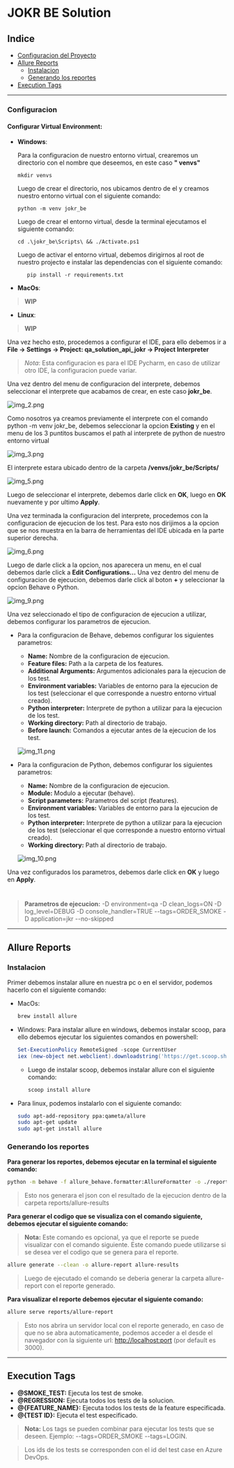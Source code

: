 # JOKR BE Solution

## Indice

- [Configuracion del Proyecto](#configuracion)
- [Allure Reports](#allure-reports)
    - [Instalacion](#instalacion)
    - [Generando los reportes](#generando-los-reportes)
- [Execution Tags](#execution-tags)

----

### Configuracion

#### Configurar Virtual Environment:

- **Windows**:

  Para la configuracion de nuestro entorno virtual, crearemos un directorio con el nombre que deseemos, en este caso **"
  venvs"**
   ```pwsh
   mkdir venvs
   ```
  Luego de crear el directorio, nos ubicamos dentro de el y creamos nuestro entorno virtual con el siguiente comando:
   ```pwsh
   python -m venv jokr_be
   ```
  Luego de crear el entorno virtual, desde la terminal ejecutamos el siguiente comando:
   ```pwsh
   cd .\jokr_be\Scripts\ && ./Activate.ps1
   ```
  Luego de activar el entorno virtual, debemos dirigirnos al root de nuestro projecto e instalar las dependencias con el
  siguiente comando:
     ```pwsh
        pip install -r requirements.txt
    ```
- **MacOs**:

> **WIP**

- **Linux**:

> **WIP**

Una vez hecho esto, procedemos a configurar el IDE, para ello debemos ir a **File -> Settings -> Project:
qa_solution_api_jokr -> Project Interpreter**
> *Nota*: Esta configuracion es para el IDE Pycharm, en caso de utilizar otro IDE, la configuracion puede variar.

Una vez dentro del menu de configuracion del interprete, debemos seleccionar el interprete que acabamos de crear, en
este caso **jokr_be**.

![img_2.png](docs/img/img_2.png)

Como nosotros ya creamos previamente el interprete con el comando python -m venv jokr_be, debemos seleccionar la
opcion **Existing** y en el menu de los 3 puntitos buscamos el path al interprete de python de nuestro entorno virtual

![img_3.png](docs/img/img_3.png)

El interprete estara ubicado dentro de la carpeta **/venvs/jokr_be/Scripts/**

![img_5.png](docs/img/img_5.png)

Luego de seleccionar el interprete, debemos darle click en **OK**, luego en **OK** nuevamente y por ultimo **Apply**.

Una vez terminada la configuracion del interprete, procedemos con la configuracion de ejecucion de los test. Para esto
nos dirijimos a la opcion que se nos muestra en la barra de herramientas del IDE ubicada en la parte superior derecha.

![img_6.png](docs/img/img_6.png)

Luego de darle click a la opcion, nos aparecera un menu, en el cual debemos darle click a **Edit Configurations...**
Una vez dentro del menu de configuracion de ejecucion, debemos darle click al boton **+** y seleccionar la opcion
Behave o Python.

![img_9.png](docs/img/img_9.png)

Una vez seleccionado el tipo de configuracion de ejecucion a utilizar, debemos configurar los parametros de ejecucion.

- Para la configuracion de Behave, debemos configurar los siguientes parametros:
    - **Name:** Nombre de la configuracion de ejecucion.
    - **Feature files:** Path a la carpeta de los features.
    - **Additional Arguments:** Argumentos adicionales para la ejecucion de los test.
    - **Environment variables:** Variables de entorno para la ejecucion de los test (seleccionar el que corresponde
      a nuestro entorno virtual creado).
    - **Python interpreter:** Interprete de python a utilizar para la ejecucion de los test.
    - **Working directory:** Path al directorio de trabajo.
    - **Before launch:** Comandos a ejecutar antes de la ejecucion de los test.

  ![img_11.png](docs/img/img_11.png)

- Para la configuracion de Python, debemos configurar los siguientes parametros:
    - **Name:** Nombre de la configuracion de ejecucion.
    - **Module:** Modulo a ejecutar (behave).
    - **Script parameters:** Parametros del script (features).
    - **Environment variables:** Variables de entorno para la ejecucion de los test.
    - **Python interpreter:** Interprete de python a utilizar para la ejecucion de los test (seleccionar el que
      corresponde a nuestro entorno virtual creado).
    - **Working directory:** Path al directorio de trabajo.

  ![img_10.png](docs/img/img_10.png)

Una vez configurados los parametros, debemos darle click en **OK** y luego en **Apply**.

#

> **Parametros de ejecucion:** -D environment=qa -D clean_logs=ON -D log_level=DEBUG -D console_handler=TRUE
> --tags=ORDER_SMOKE -D application=jkr --no-skipped

----

## Allure Reports

### Instalacion

Primer debemos instalar allure en nuestra pc o en el servidor, podemos hacerlo con el siguiente comando:

- MacOs:

    ```sh
    brew install allure
    ```

- Windows:
  Para instalar allure en windows, debemos instalar scoop, para ello debemos ejecutar los siguientes comandos en
  powershell:

    ```powershell
    Set-ExecutionPolicy RemoteSigned -scope CurrentUser
    iex (new-object net.webclient).downloadstring('https://get.scoop.sh')
    ```

    - Luego de instalar scoop, debemos instalar allure con el siguiente comando:

      ```sh
      scoop install allure
      ```

- Para linux, podemos instalarlo con el siguiente comando:

    ```sh
    sudo apt-add-repository ppa:qameta/allure
    sudo apt-get update
    sudo apt-get install allure
    ```

### Generando los reportes

**Para generar los reportes, debemos ejecutar en la terminal el siguiente comando:**

```sh
python -m behave -f allure_behave.formatter:AllureFormatter -o ./reports/allure-results -D environment=qa -D clean_logs=ON -D log_level=DEBUG -D console_handler=TRUE --tags=ORDER_SMOKE -D application=jkr --no-skipped ./features
```

> Esto nos generara el json con el resultado de la ejecucion dentro de la carpeta reports/allure-results

**Para generar el codigo que se visualiza con el comando siguiente, debemos ejecutar el siguiente comando:**

> **Nota:** Este comando es opcional, ya que el reporte se puede visualizar con el comando siguiente. Este comando puede
> utilizarse si se desea ver el codigo que se genera para el reporte.

```sh
allure generate --clean -o allure-report allure-results
```

> Luego de ejecutado el comando se deberia generar la carpeta allure-report con el reporte generado.

**Para visualizar el reporte debemos ejecutar el siguiente comando:**

```sh
allure serve reports/allure-report
```

> Esto nos abrira un servidor local con el reporte generado, en caso de que no se abra automaticamente, podemos acceder
> a el desde el navegador con la siguiente url: <http://localhost:port> (por default es 3000).

----

## Execution Tags

- **@SMOKE_TEST:** Ejecuta los test de smoke.
- **@REGRESSION:** Ejecuta todos los tests de la solucion.
- **@{FEATURE_NAME}:** Ejecuta todos los tests de la feature especificada.
- **@{TEST ID}:** Ejecuta el test especificado.

> **Nota:** Los tags se pueden combinar para ejecutar los tests que se deseen. Ejemplo: --tags=ORDER_SMOKE --tags=LOGIN.

> Los ids de los tests se corresponden con el id del test case en Azure DevOps.